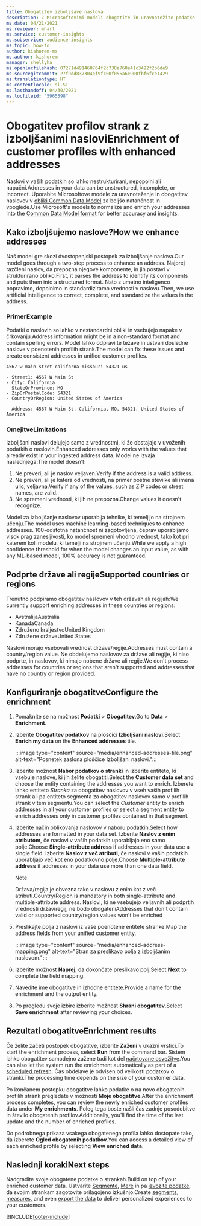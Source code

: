 ```yaml
---
title: Obogatitev izboljšave naslova
description: Z Microsoftovimi modeli obogatite in uravnotežite podatke o naslovih za profile strank.
ms.date: 04/21/2021
ms.reviewer: mhart
ms.service: customer-insights
ms.subservice: audience-insights
ms.topic: how-to
author: kishorem-ms
ms.author: kishorem
manager: shellyha
ms.openlocfilehash: 07271d491460764f2c738e760e41c3492f2b6de9
ms.sourcegitcommit: 27f9dd837304ef9fc00f055a6e900fbf6fce1429
ms.translationtype: HT
ms.contentlocale: sl-SI
ms.lasthandoff: 04/30/2021
ms.locfileid: "5965598"
---
```

# <a name="enrichment-of-customer-profiles-with-enhanced-addresses"></a><span data-ttu-id="e1682-103">Obogatitev profilov strank z izboljšanimi naslovi</span><span class="sxs-lookup"><span data-stu-id="e1682-103">Enrichment of customer profiles with enhanced addresses</span></span>

<span data-ttu-id="e1682-104">Naslovi v vaših podatkih so lahko nestrukturirani, nepopolni ali napačni.</span><span class="sxs-lookup"><span data-stu-id="e1682-104">Addresses in your data can be unstructured, incomplete, or incorrect.</span></span> <span data-ttu-id="e1682-105">Uporabite Microsoftove modele za uravnoteženje in obogatitev naslovov v [obliki Common Data Model](/common-data-model/schema/core/applicationcommon/address) za boljšo natančnost in vpoglede.</span><span class="sxs-lookup"><span data-stu-id="e1682-105">Use Microsoft's models to normalize and enrich your addresses into the [Common Data Model format](/common-data-model/schema/core/applicationcommon/address) for better accuracy and insights.</span></span>

## <a name="how-we-enhance-addresses"></a><span data-ttu-id="e1682-106">Kako izboljšujemo naslove?</span><span class="sxs-lookup"><span data-stu-id="e1682-106">How we enhance addresses</span></span>

<span data-ttu-id="e1682-107">Naš model gre skozi dvostopenjski postopek za izboljšanje naslova.</span><span class="sxs-lookup"><span data-stu-id="e1682-107">Our model goes through a two-step process to enhance an address.</span></span> <span data-ttu-id="e1682-108">Najprej razčleni naslov, da prepozna njegove komponente, in jih postavi v strukturirano obliko.</span><span class="sxs-lookup"><span data-stu-id="e1682-108">First, it parses the address to identify its components and puts them into a structured format.</span></span> <span data-ttu-id="e1682-109">Nato z umetno inteligenco popravimo, dopolnimo in standardiziramo vrednosti v naslovu.</span><span class="sxs-lookup"><span data-stu-id="e1682-109">Then, we use artificial intelligence to correct, complete, and standardize the values in the address.</span></span>

### <a name="example"></a><span data-ttu-id="e1682-110">Primer</span><span class="sxs-lookup"><span data-stu-id="e1682-110">Example</span></span>

<span data-ttu-id="e1682-111">Podatki o naslovih so lahko v nestandardni obliki in vsebujejo napake v črkovanju.</span><span class="sxs-lookup"><span data-stu-id="e1682-111">Address information might be in a non-standard format and contain spelling errors.</span></span> <span data-ttu-id="e1682-112">Model lahko odpravi te težave in ustvari dosledne naslove v poenotenih profilih strank.</span><span class="sxs-lookup"><span data-stu-id="e1682-112">The model can fix these issues and create consistent addresses in unified customer profiles.</span></span>

```Input
4567 w main stret californa missouri 54321 us
```

```Output
- Street1: 4567 W Main St
- City: California
- StateOrProvince: MO
- ZipOrPostalCode: 54321
- CountryOrRegion: United States of America

- Address: 4567 W Main St, California, MO, 54321, United States of America
```

### <a name="limitations"></a><span data-ttu-id="e1682-113">Omejitve</span><span class="sxs-lookup"><span data-stu-id="e1682-113">Limitations</span></span>

<span data-ttu-id="e1682-114">Izboljšani naslovi delujejo samo z vrednostmi, ki že obstajajo v uvoženih podatkih o naslovih.</span><span class="sxs-lookup"><span data-stu-id="e1682-114">Enhanced addresses only works with the values that already exist in your ingested address data.</span></span> <span data-ttu-id="e1682-115">Model ne izvaja naslednjega:</span><span class="sxs-lookup"><span data-stu-id="e1682-115">The model doesn't:</span></span> 

1. <span data-ttu-id="e1682-116">Ne preveri, ali je naslov veljaven.</span><span class="sxs-lookup"><span data-stu-id="e1682-116">Verify if the address is a valid address.</span></span>
2. <span data-ttu-id="e1682-117">Ne preveri, ali je katera od vrednosti, na primer poštne številke ali imena ulic, veljavna.</span><span class="sxs-lookup"><span data-stu-id="e1682-117">Verify if any of the values, such as ZIP codes or street names, are valid.</span></span>
3. <span data-ttu-id="e1682-118">Ne spremeni vrednosti, ki jih ne prepozna.</span><span class="sxs-lookup"><span data-stu-id="e1682-118">Change values it doesn't recognize.</span></span>

<span data-ttu-id="e1682-119">Model za izboljšanje naslovov uporablja tehnike, ki temeljijo na strojnem učenju.</span><span class="sxs-lookup"><span data-stu-id="e1682-119">The model uses machine learning-based techniques to enhance addresses.</span></span> <span data-ttu-id="e1682-120">100-odstotna natančnost ni zagotovljena, čeprav uporabljamo visok prag zanesljivosti, ko model spremeni vhodno vrednost, tako kot pri katerem koli modelu, ki temelji na strojnem učenju.</span><span class="sxs-lookup"><span data-stu-id="e1682-120">While we apply a high confidence threshold for when the model changes an input value, as with any ML-based model, 100% accuracy is not guaranteed.</span></span>

## <a name="supported-countries-or-regions"></a><span data-ttu-id="e1682-121">Podprte države ali regije</span><span class="sxs-lookup"><span data-stu-id="e1682-121">Supported countries or regions</span></span>

<span data-ttu-id="e1682-122">Trenutno podpiramo obogatitev naslovov v teh državah ali regijah:</span><span class="sxs-lookup"><span data-stu-id="e1682-122">We currently support enriching addresses in these countries or regions:</span></span> 

- <span data-ttu-id="e1682-123">Avstralija</span><span class="sxs-lookup"><span data-stu-id="e1682-123">Australia</span></span>
- <span data-ttu-id="e1682-124">Kanada</span><span class="sxs-lookup"><span data-stu-id="e1682-124">Canada</span></span>
- <span data-ttu-id="e1682-125">Združeno kraljestvo</span><span class="sxs-lookup"><span data-stu-id="e1682-125">United Kingdom</span></span>
- <span data-ttu-id="e1682-126">Združene države</span><span class="sxs-lookup"><span data-stu-id="e1682-126">United States</span></span>

<span data-ttu-id="e1682-127">Naslovi morajo vsebovati vrednost države/regije.</span><span class="sxs-lookup"><span data-stu-id="e1682-127">Addresses must contain a country/region value.</span></span> <span data-ttu-id="e1682-128">Ne obdelujemo naslovov za države ali regije, ki niso podprte, in naslovov, ki nimajo nobene države ali regije.</span><span class="sxs-lookup"><span data-stu-id="e1682-128">We don't process addresses for countries or regions that aren't supported and addresses that have no country or region provided.</span></span>

## <a name="configure-the-enrichment"></a><span data-ttu-id="e1682-129">Konfiguriranje obogatitve</span><span class="sxs-lookup"><span data-stu-id="e1682-129">Configure the enrichment</span></span>

1. <span data-ttu-id="e1682-130">Pomaknite se na možnost **Podatki** > **Obogatitev**.</span><span class="sxs-lookup"><span data-stu-id="e1682-130">Go to **Data** > **Enrichment**.</span></span>

1. <span data-ttu-id="e1682-131">Izberite **Obogatitev podatkov** na ploščici **Izboljšani naslovi**.</span><span class="sxs-lookup"><span data-stu-id="e1682-131">Select **Enrich my data** on the **Enhanced addresses** tile.</span></span>

   :::image type="content" source="media/enhanced-addresses-tile.png" alt-text="Posnetek zaslona ploščice Izboljšani naslovi.":::

1. <span data-ttu-id="e1682-133">Izberite možnost **Nabor podatkov o stranki** in izberite entiteto, ki vsebuje naslove, ki jih želite obogatiti.</span><span class="sxs-lookup"><span data-stu-id="e1682-133">Select the **Customer data set** and choose the entity containing the addresses you want to enrich.</span></span> <span data-ttu-id="e1682-134">Izberete lahko entiteto *Stranka* za obogatitev naslovov v vseh vaših profilih strank ali pa entiteto segmenta za obogatitev naslovov samo v profilih strank v tem segmentu.</span><span class="sxs-lookup"><span data-stu-id="e1682-134">You can select the *Customer* entity to enrich addresses in all your customer profiles or select a segment entity to enrich addresses only in customer profiles contained in that segment.</span></span>

1. <span data-ttu-id="e1682-135">Izberite način oblikovanja naslovov v naboru podatkih.</span><span class="sxs-lookup"><span data-stu-id="e1682-135">Select how addresses are formatted in your data set.</span></span> <span data-ttu-id="e1682-136">Izberite **Naslov z enim atributom**, če naslovi v vaših podatkih uporabljajo eno samo polje.</span><span class="sxs-lookup"><span data-stu-id="e1682-136">Choose **Single-attribute address** if addresses in your data use a single field.</span></span> <span data-ttu-id="e1682-137">Izberite **Naslov z več atributi**, če naslovi v vaših podatkih uporabljajo več kot eno podatkovno polje.</span><span class="sxs-lookup"><span data-stu-id="e1682-137">Choose **Multiple-attribute address** if addresses in your data use more than one data field.</span></span>

   > [!NOTE]
   > <span data-ttu-id="e1682-138">Država/regija je obvezna tako v naslovu z enim kot z več atributi.</span><span class="sxs-lookup"><span data-stu-id="e1682-138">Country/Region is mandatory in both single-attribute and multiple-attribute address.</span></span> <span data-ttu-id="e1682-139">Naslovi, ki ne vsebujejo veljavnih ali podprtih vrednosti držav/regij, ne bodo obogateni</span><span class="sxs-lookup"><span data-stu-id="e1682-139">Addresses that don't contain valid or supported country/region values won't be enriched</span></span>

1.  <span data-ttu-id="e1682-140">Preslikajte polja z naslovi iz vaše poenotene entitete stranke.</span><span class="sxs-lookup"><span data-stu-id="e1682-140">Map the address fields from your unified customer entity.</span></span>

    :::image type="content" source="media/enhanced-address-mapping.png" alt-text="Stran za preslikavo polja z izboljšanim naslovom.":::

1. <span data-ttu-id="e1682-142">Izberite možnost **Naprej**, da dokončate preslikavo polj.</span><span class="sxs-lookup"><span data-stu-id="e1682-142">Select **Next** to complete the field mapping.</span></span>

1. <span data-ttu-id="e1682-143">Navedite ime obogatitve in izhodne entitete.</span><span class="sxs-lookup"><span data-stu-id="e1682-143">Provide a name for the enrichment and the output entity.</span></span>

1. <span data-ttu-id="e1682-144">Po pregledu svoje izbire izberite možnost **Shrani obogatitev**.</span><span class="sxs-lookup"><span data-stu-id="e1682-144">Select **Save enrichment** after reviewing your choices.</span></span>

## <a name="enrichment-results"></a><span data-ttu-id="e1682-145">Rezultati obogatitve</span><span class="sxs-lookup"><span data-stu-id="e1682-145">Enrichment results</span></span>

<span data-ttu-id="e1682-146">Če želite začeti postopek obogatitve, izberite **Zaženi** v ukazni vrstici.</span><span class="sxs-lookup"><span data-stu-id="e1682-146">To start the enrichment process, select **Run** from the command bar.</span></span> <span data-ttu-id="e1682-147">Sistem lahko obogatitev samodejno zažene tudi kot del [načrtovane osvežitve](system.md#schedule-tab).</span><span class="sxs-lookup"><span data-stu-id="e1682-147">You can also let the system run the enrichment automatically as part of a [scheduled refresh](system.md#schedule-tab).</span></span> <span data-ttu-id="e1682-148">Čas obdelave je odvisen od velikosti podatkov o stranki.</span><span class="sxs-lookup"><span data-stu-id="e1682-148">The processing time depends on the size of your customer data.</span></span>

<span data-ttu-id="e1682-149">Po končanem postopku obogatitve lahko podatke o na novo obogatenih profilih strank pregledate v možnosti **Moje obogatitve**.</span><span class="sxs-lookup"><span data-stu-id="e1682-149">After the enrichment process completes, you can review the newly enriched customer profiles data under **My enrichments**.</span></span> <span data-ttu-id="e1682-150">Poleg tega boste našli čas zadnje posodobitve in število obogatenih profilov.</span><span class="sxs-lookup"><span data-stu-id="e1682-150">Additionally, you'll find the time of the last update and the number of enriched profiles.</span></span>

<span data-ttu-id="e1682-151">Do podrobnega prikaza vsakega obogatenega profila lahko dostopate tako, da izberete **Ogled obogatenih podatkov**.</span><span class="sxs-lookup"><span data-stu-id="e1682-151">You can access a detailed view of each enriched profile by selecting **View enriched data**.</span></span>

## <a name="next-steps"></a><span data-ttu-id="e1682-152">Naslednji koraki</span><span class="sxs-lookup"><span data-stu-id="e1682-152">Next steps</span></span>

<span data-ttu-id="e1682-153">Nadgradite svoje obogatene podatke o strankah.</span><span class="sxs-lookup"><span data-stu-id="e1682-153">Build on top of your enriched customer data.</span></span> <span data-ttu-id="e1682-154">Ustvarite [Segmente](segments.md), [Mere](measures.md) in pa [izvozite podatke](export-destinations.md), da svojim strankam zagotovite prilagojeno izkušnjo.</span><span class="sxs-lookup"><span data-stu-id="e1682-154">Create [segments](segments.md), [measures](measures.md), and even [export the data](export-destinations.md) to deliver personalized experiences to your customers.</span></span>

[!INCLUDE[footer-include](../includes/footer-banner.md)]
